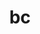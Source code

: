 ---
title: "bc"
layout: cache
categories: [package, develop-2025-06-01]
meta: {"compilers": ["gcc@11.4.0"], "num_specs": 2, "num_specs_by_stack": {"e4s": 1, "e4s-neoverse-v2": 1, "root": 2, "tutorial": 1}, "oss": ["ubuntu22.04"], "platforms": ["linux"], "stacks": ["e4s", "e4s-neoverse-v2", "root", "tutorial"], "targets": ["neoverse_v2", "x86_64_v3"], "versions": ["1.07.1"]}
spec_details: [{"compiler": "gcc@11.4.0", "hash": "dso2j522v5ahsfbp3e7ybk4ngjl7kpiw", "os": "ubuntu22.04", "platform": "linux", "size": "-", "stacks": ["e4s-neoverse-v2", "root"], "target": "neoverse_v2", "variants": ["build_system=autotools"], "versions": ["1.07.1"]}, {"compiler": "gcc@11.4.0", "hash": "ujzdodo5q7tviqho42qbrxgyqniyhr7p", "os": "ubuntu22.04", "platform": "linux", "size": "-", "stacks": ["e4s", "root", "tutorial"], "target": "x86_64_v3", "variants": ["build_system=autotools"], "versions": ["1.07.1"]}]
---